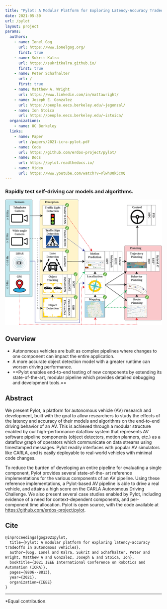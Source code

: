 ```yaml
---
title: "Pylot: A Modular Platform for Exploring Latency-Accuracy Tradeoffs in Autonomous Vehicles"
date: 2021-05-30
url: /pylot
layout: project
params:
  authors:
    - name: Ionel Gog
      url: https://www.ionelgog.org/
      first: true
    - name: Sukrit Kalra
      url: https://sukritkalra.github.io/
      first: true
    - name: Peter Schafhalter
      url: /
      first: true
    - name: Matthew A. Wright
      url: https://www.linkedin.com/in/mattawright/
    - name: Joseph E. Gonzalez
      url: https://people.eecs.berkeley.edu/~jegonzal/
    - name: Ion Stoica
      url: https://people.eecs.berkeley.edu/~istoica/
  organizations:
    - name: UC Berkeley
  links:
    - name: Paper
      url: /papers/2021-icra-pylot.pdf
    - name: Code
      url: https://github.com/erdos-project/pylot/
    - name: Docs
      url: https://pylot.readthedocs.io/
    - name: Video
      url: https://www.youtube.com/watch?v=VlwhU0k5cmQ
---
```


### Rapidly test self-driving car models and algorithms.

![Pylot Pipeline](pylot-pipeline.png "Pylot Pipeline")

## Overview

- Autonomous vehicles are built as complex pipelines where changes to one
  component can impact the entire application.
- A more accurate object detection model with a greater runtime can worsen
  driving performance.
- ==Pylot enables end-to-end testing of new components by extending its
  state-of-the-art, modular pipeline which provides detailed debugging and
  development tools.==

## Abstract

We present Pylot, a platform for autonomous vehicle (AV) research and
development, built with the goal to allow researchers to study the effects of
the latency and accuracy of their models and algorithms on the end-to-end
driving behavior of an AV. This is achieved through a modular structure enabled
by our high-performance dataflow system that represents AV software pipeline
components (object detectors, motion planners, etc.) as a dataflow graph of
operators which communicate on data streams using timestamped messages. Pylot
readily interfaces with popular AV simulators like CARLA, and is easily
deployable to real-world vehicles with minimal code changes.

To reduce the burden of developing an entire pipeline for evaluating a single
component, Pylot provides several state-of-the- art reference implementations
for the various components of an AV pipeline. Using these reference
implementations, a Pylot-based AV pipeline is able to drive a real vehicle, and
attains a high score on the CARLA Autonomous Driving Challenge. We also present
several case studies enabled by Pylot, including evidence of a need for
context-dependent components, and per-component time allocation. Pylot is open
source, with the code available at https://github.com/erdos-project/pylot.

## Cite
```
@inproceedings{gog2021pylot,
  title={Pylot: A modular platform for exploring latency-accuracy tradeoffs in autonomous vehicles},
  author={Gog, Ionel and Kalra, Sukrit and Schafhalter, Peter and Wright, Matthew A and Gonzalez, Joseph E and Stoica, Ion},
  booktitle={2021 IEEE International Conference on Robotics and Automation (ICRA)},
  pages={8806--8813},
  year={2021},
  organization={IEEE}
}
```

---
*Equal contribution.